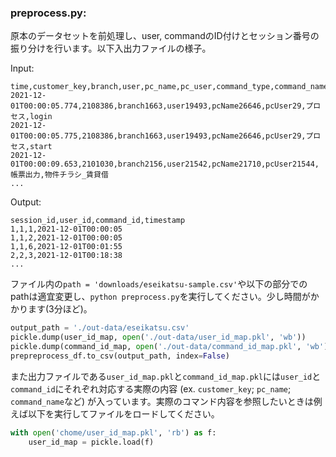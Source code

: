 ### preprocess.py:

原本のデータセットを前処理し、user, commandのID付けとセッション番号の振り分けを行います。以下入出力ファイルの様子。

Input:
```
time,customer_key,branch,user,pc_name,pc_user,command_type,command_name
2021-12-01T00:00:05.774,2108386,branch1663,user19493,pcName26646,pcUser29,プロセス,login
2021-12-01T00:00:05.775,2108386,branch1663,user19493,pcName26646,pcUser29,プロセス,start
2021-12-01T00:00:09.653,2101030,branch2156,user21542,pcName21710,pcUser21544,帳票出力,物件チラシ_賃貸借
...
```

Output:
```
session_id,user_id,command_id,timestamp
1,1,1,2021-12-01T00:00:05
1,1,2,2021-12-01T00:00:05
1,1,6,2021-12-01T00:01:55
2,2,3,2021-12-01T00:18:38
...
```

ファイル内の`path = 'downloads/eseikatsu-sample.csv'`や以下の部分でのpathは適宜変更し、`python preprocess.py`を実行してください。少し時間がかかります(3分ほど)。
```python
output_path = './out-data/eseikatsu.csv'
pickle.dump(user_id_map, open('./out-data/user_id_map.pkl', 'wb'))
pickle.dump(command_id_map, open('./out-data/command_id_map.pkl', 'wb'))
prepreprocess_df.to_csv(output_path, index=False)
```
また出力ファイルである`user_id_map.pkl`と`command_id_map.pkl`には`user_id`と`command_id`にそれぞれ対応する実際の内容 (ex. `customer_key`; `pc_name`; `command_name`など) が入っています。実際のコマンド内容を参照したいときは例えば以下を実行してファイルをロードしてください。
```python
with open('chome/user_id_map.pkl', 'rb') as f:
    user_id_map = pickle.load(f)
```
